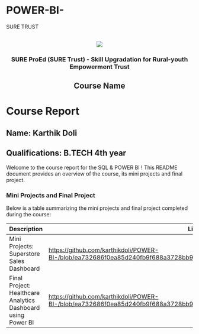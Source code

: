 # POWER-BI-
SURE TRUST
<!-- PROJECT LOGO -->
<br />

<div align="center">
   <img src='https://user-images.githubusercontent.com/73131499/166115643-d3187f47-d38f-41b2-ae42-5ecbbc60de14.png' />


<h3 align="center">SURE ProEd (SURE Trust) - Skill Upgradation for Rural-youth Empowerment Trust</h3>
  <h2> Course Name </h2>
</div>

# Course Report

## Name: Karthik Doli

## Qualifications: B.TECH 4th year 

Welcome to the course report for the SQL & POWER BI ! This README document provides an overview of the course, its mini projects and final project.

### Mini Projects and Final Project

Below is a table summarizing the mini projects and final project completed during the course:

| Description                                                      | Link                                    |
|------------------------------------------------------------------|-----------------------------------------|
| Mini Projects: Superstore Sales Dashboard                        |https://github.com/karthikdoli/POWER-BI-/blob/ea732686f0ea85d240fb9f688a3728bb96314f5c/SURE_TRUST%20MINI%20PROJECT.pbix                           |
| Final Project: Healthcare Analytics Dashboard using Power BI     |https://github.com/karthikdoli/POWER-BI-/blob/ea732686f0ea85d240fb9f688a3728bb96314f5c/SURE%20Trust%20Major%20Project.pbix                        |
